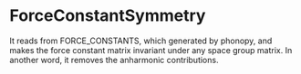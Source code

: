 # ForceConstantSymmetry
It reads from FORCE_CONSTANTS, which generated by phonopy, and makes the force constant matrix invariant under any space group matrix. In another word, it removes the anharmonic contributions. 
